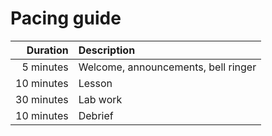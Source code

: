 # Pacing guide

Duration|Description
-:|:-
5 minutes|Welcome, announcements, bell ringer
10 minutes|Lesson
30 minutes|Lab work
10 minutes|Debrief
